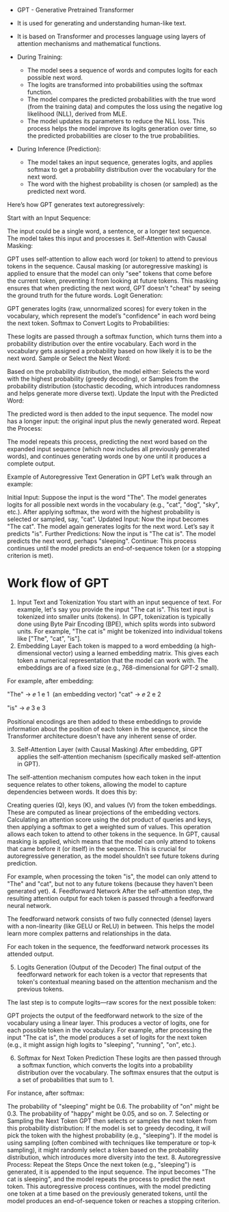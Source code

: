 - GPT - Generative Pretrained Transformer
- It is used for generating and understanding human-like text.
- It is based on Transformer and processes language using layers of attention mechanisms and mathematical functions.

- During Training:
  - The model sees a sequence of words and computes logits for each possible next word.
  - The logits are transformed into probabilities using the softmax function.
  - The model compares the predicted probabilities with the true word (from the training data) and computes the loss using the negative log likelihood (NLL), derived from MLE.
  - The model updates its parameters to reduce the NLL loss. This process helps the model improve its logits generation over time, so the predicted probabilities are closer to the true probabilities.
- During Inference (Prediction):
  - The model takes an input sequence, generates logits, and applies softmax to get a probability distribution over the vocabulary for the next word.
  - The word with the highest probability is chosen (or sampled) as the predicted next word.
 
Here’s how GPT generates text autoregressively:

Start with an Input Sequence:

The input could be a single word, a sentence, or a longer text sequence. The model takes this input and processes it.
Self-Attention with Causal Masking:

GPT uses self-attention to allow each word (or token) to attend to previous tokens in the sequence.
Causal masking (or autoregressive masking) is applied to ensure that the model can only "see" tokens that come before the current token, preventing it from looking at future tokens.
This masking ensures that when predicting the next word, GPT doesn't "cheat" by seeing the ground truth for the future words.
Logit Generation:

GPT generates logits (raw, unnormalized scores) for every token in the vocabulary, which represent the model’s "confidence" in each word being the next token.
Softmax to Convert Logits to Probabilities:

These logits are passed through a softmax function, which turns them into a probability distribution over the entire vocabulary. Each word in the vocabulary gets assigned a probability based on how likely it is to be the next word.
Sample or Select the Next Word:

Based on the probability distribution, the model either:
Selects the word with the highest probability (greedy decoding), or
Samples from the probability distribution (stochastic decoding, which introduces randomness and helps generate more diverse text).
Update the Input with the Predicted Word:

The predicted word is then added to the input sequence. The model now has a longer input: the original input plus the newly generated word.
Repeat the Process:

The model repeats this process, predicting the next word based on the expanded input sequence (which now includes all previously generated words), and continues generating words one by one until it produces a complete output.


Example of Autoregressive Text Generation in GPT
Let’s walk through an example:

Initial Input: Suppose the input is the word "The".
The model generates logits for all possible next words in the vocabulary (e.g., "cat", "dog", "sky", etc.).
After applying softmax, the word with the highest probability is selected or sampled, say, "cat".
Updated Input: Now the input becomes "The cat".
The model again generates logits for the next word. Let’s say it predicts "is".
Further Predictions: Now the input is "The cat is".
The model predicts the next word, perhaps "sleeping".
Continue: This process continues until the model predicts an end-of-sequence token (or a stopping criterion is met).


# Work flow of GPT
1. Input Text and Tokenization
You start with an input sequence of text. For example, let's say you provide the input "The cat is".
This text input is tokenized into smaller units (tokens). In GPT, tokenization is typically done using Byte Pair Encoding (BPE), which splits words into subword units. For example, "The cat is" might be tokenized into individual tokens like ["The", "cat", "is"].
2. Embedding Layer
Each token is mapped to a word embedding (a high-dimensional vector) using a learned embedding matrix. This gives each token a numerical representation that the model can work with. The embeddings are of a fixed size (e.g., 768-dimensional for GPT-2 small).

For example, after embedding:

"The" → 
𝑒
1
e 
1
​
  (an embedding vector)
"cat" → 
𝑒
2
e 
2
​
 
"is" → 
𝑒
3
e 
3
​
 
Positional encodings are then added to these embeddings to provide information about the position of each token in the sequence, since the Transformer architecture doesn't have any inherent sense of order.

3. Self-Attention Layer (with Causal Masking)
After embedding, GPT applies the self-attention mechanism (specifically masked self-attention in GPT).

The self-attention mechanism computes how each token in the input sequence relates to other tokens, allowing the model to capture dependencies between words. It does this by:

Creating queries (Q), keys (K), and values (V) from the token embeddings. These are computed as linear projections of the embedding vectors.
Calculating an attention score using the dot product of queries and keys, then applying a softmax to get a weighted sum of values. This operation allows each token to attend to other tokens in the sequence.
In GPT, causal masking is applied, which means that the model can only attend to tokens that came before it (or itself) in the sequence. This is crucial for autoregressive generation, as the model shouldn’t see future tokens during prediction.

For example, when processing the token "is", the model can only attend to "The" and "cat", but not to any future tokens (because they haven't been generated yet).
4. Feedforward Network
After the self-attention step, the resulting attention output for each token is passed through a feedforward neural network.

The feedforward network consists of two fully connected (dense) layers with a non-linearity (like GELU or ReLU) in between. This helps the model learn more complex patterns and relationships in the data.

For each token in the sequence, the feedforward network processes its attended output.

5. Logits Generation (Output of the Decoder)
The final output of the feedforward network for each token is a vector that represents that token's contextual meaning based on the attention mechanism and the previous tokens.

The last step is to compute logits—raw scores for the next possible token:

GPT projects the output of the feedforward network to the size of the vocabulary using a linear layer. This produces a vector of logits, one for each possible token in the vocabulary.
For example, after processing the input "The cat is", the model produces a set of logits for the next token (e.g., it might assign high logits to "sleeping", "running", "on", etc.).

6. Softmax for Next Token Prediction
These logits are then passed through a softmax function, which converts the logits into a probability distribution over the vocabulary. The softmax ensures that the output is a set of probabilities that sum to 1.

For instance, after softmax:

The probability of "sleeping" might be 0.6.
The probability of "on" might be 0.3.
The probability of "happy" might be 0.05, and so on.
7. Selecting or Sampling the Next Token
GPT then selects or samples the next token from this probability distribution:
If the model is set to greedy decoding, it will pick the token with the highest probability (e.g., "sleeping").
If the model is using sampling (often combined with techniques like temperature or top-k sampling), it might randomly select a token based on the probability distribution, which introduces more diversity into the text.
8. Autoregressive Process: Repeat the Steps
Once the next token (e.g., "sleeping") is generated, it is appended to the input sequence.
The input becomes "The cat is sleeping", and the model repeats the process to predict the next token.
This autoregressive process continues, with the model predicting one token at a time based on the previously generated tokens, until the model produces an end-of-sequence token or reaches a stopping criterion.
